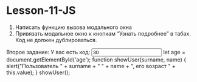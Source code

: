 # Lesson-11-JS

1) Написать функцию вызова модального окна
2) Привязать модальное окно к кнопкам “Узнать подробнее” в табах. Код не должен дублироваться.

Второе задание:
У вас есть код:
<input id="age" value="30">
let age = document.getElementById('age');
function showUser(surname, name) {
	alert("Пользователь " + surname + " " + name + ", его возраст " + this.value);
}
showUser();
